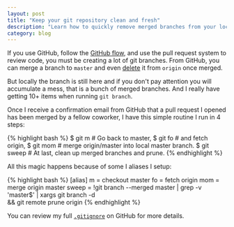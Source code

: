 ```yaml
---
layout: post
title: "Keep your git repository clean and fresh"
description: "Learn how to quickly remove merged branches from your local repository once your pull request has been approved on GitHub"
category: blog
---
```


If you use GitHub, follow the [GitHub flow](http://scottchacon.com/2011/08/31/github-flow.html),
and use the pull request system to review code, you must
be creating a lot of git branches. From GitHub, you can merge a branch to `master` and
even [delete](https://github.com/blog/1335-tidying-up-after-pull-requests) it from `origin` once merged.

But locally the branch is still here and if you don't pay attention you will accumulate
a mess, that is a bunch of merged branches. And I really have getting 10+ items
when running `git branch`.

Once I receive a confirmation email from GitHub that a pull request I opened has been merged
by a fellow coworker, I have this simple routine I run in 4 steps:

{% highlight bash %}
$ git m      # Go back to master,
$ git fo     # and fetch origin,
$ git mom    # merge origin/master into local master branch.
$ git sweep  # At last, clean up merged branches and prune.
{% endhighlight %}

All this magic happens because of some I aliases I setup:

{% highlight bash %}
[alias]
  m = checkout master
  fo = fetch origin
  mom = merge origin master
  sweep = !git branch --merged master | grep -v 'master$' | xargs git branch -d\
          && git remote prune origin
{% endhighlight %}

You can review my full [`.gitignore`](https://github.com/ssaunier/dotfiles/blob/master/gitconfig)
on GitHub for more details.